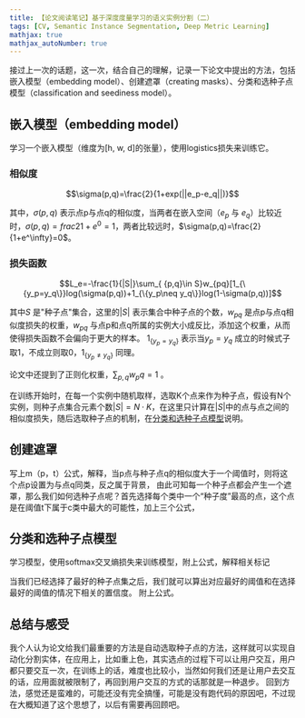 ```yaml
---
title: 【论文阅读笔记】基于深度度量学习的语义实例分割（二）
tags: [CV, Semantic Instance Segmentation, Deep Metric Learning]
mathjax: true
mathjax_autoNumber: true
---
```


接过上一次的话题，这一次，结合自己的理解，记录一下论文中提出的方法，包括嵌入模型（embedding model）、创建遮罩（creating masks）、分类和选种子点模型（classification and seediness model）。

## 嵌入模型（embedding model）
学习一个嵌入模型（维度为[h, w, d]的张量），使用logistics损失来训练它。
### 相似度
$$\sigma(p,q)=\frac{2}{1+exp(||e_p-e_q||)}$$

其中，$\sigma(p,q)$ 表示点p与点q的相似度，当两者在嵌入空间（$e_p$ 与 $e_q$）比较近时，$\sigma(p,q)=frac{2}{1+e^0}=1$，两者比较远时，$\sigma(p,q)=\frac{2}{1+e^\infty}=0$。
### 损失函数
$$L_e=-\frac{1}{|S|}\sum_{ {p,q}\in S}w_{pq}[1_{\{y_p=y_q\}}log(\sigma(p,q))+1_{\{y_p\neq y_q\}}log(1-\sigma(p,q))]$$

其中$S$ 是"种子点"集合，这里的$|S|$ 表示集合中种子点的个数，$w_{pq}$ 是点p与点q相似度损失的权重，$w_{pq}$ 与点p和点q所属的实例大小成反比，添加这个权重，从而使得损失函数不会偏向于更大的样本。
$1_{\{y_p=y_q\}}$ 表示当$y_p=y_q$ 成立的时候式子取1，不成立则取0，$1_{\{y_p\neq y_q\}}$ 同理。

论文中还提到了正则化权重，$\sum_{p,q}w_pq=1$ 。

在训练开始时，在每一个实例中随机取样，选取K个点来作为种子点，假设有N个实例，则种子点集合元素个数$|S|=N \cdot K$，在这里只计算在$|S|$中的点与点之间的相似度损失，随后选取种子点的机制，在[分类和选种子点模型](#分类和选种子点模型)说明。


## 创建遮罩
写上m（p，t）公式，解释，当p点与种子点q的相似度大于一个阈值时，则将这个点p设置为与点q同类，反之属于背景， 由此可知每一个种子点都会产生一个遮罩，那么我们如何选种子点呢？首先选择每个类中一个“种子度”最高的点，这个点是在阈值t下属于c类中最大的可能性，加上三个公式，

## 分类和选种子点模型
学习模型，使用softmax交叉熵损失来训练模型，附上公式，解释相关标记

当我们已经选择了最好的种子点集之后，我们就可以算出对应最好的阈值和在选择最好的阈值的情况下相关的置信度。
附上公式。

## 总结与感受
我个人认为论文给我们最重要的方法是自动选取种子点的方法，这样就可以实现自动化分割实体，在应用上，比如重上色，其实选点的过程下可以让用户交互，用户都只要交互一次，在训练上的话，难度也比较小，当然如何我们还是让用户去交互的话，应用面就被限制了，再回到用户交互的方式的话那就是一种退步。
回到方法，感觉还是蛮难的，可能还没有完全搞懂，可能是没有跑代码的原因吧，不过现在大概知道了这个思想了，以后有需要再回顾吧。

